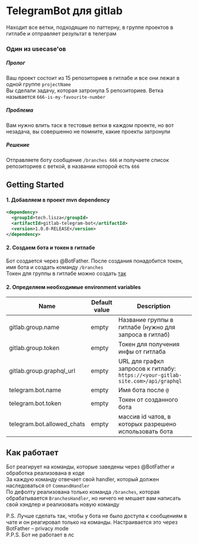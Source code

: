 # TelegramBot для gitlab

Находит все ветки, подходящие по паттерну, в группе проектов в гитлабе и отправляет результат в телеграм

### Один из usecase'ов 

##### Пролог  
Ваш проект состоит из 15 репозиториев в гитлабе и все они лежат в одной группе `projectName`  
Вы сделали задачу, которая затронула 5 репозиториев. Bетка называется `666-is-my-favourite-number`
##### Проблема  
Вам нужно влить таск в тестовые ветки в каждом проекте, но вот незадача, вы совершенно не помните, какие проекты затронули
##### Решение
Отправляете боту сообщение `/branches 666` и получаете список репозиториев с веткой, в названии которой есть `666`



## Getting Started

#### 1.  Добавляем в проект mvn dependency 
```xml
<dependency>
  <groupId>tech.lisza</groupId>
  <artifactId>gitlab-telegram-bot</artifactId>
  <version>1.0.0-RELEASE</version>
</dependency>
```
#### 2.  Создаем бота и токен в гитлабе
Бот создается через @BotFather. После создания понадобится токен, имя бота и создать команду `/branches`  
Токен для группы в гитлабе можно создать [так](https://docs.gitlab.com/ee/user/group/settings/group_access_tokens.html#create-a-group-access-token-using-ui)
#### 2.  Определяем необходимые environment variables

| Name                       | Default value | Description                                                                     |
|----------------------------|---------------|---------------------------------------------------------------------------------|
| gitlab.group.name          | empty         | Название группы в гитлабе (нужно для запроса в гитлаб)                          |
| gitlab.group.token         | empty         | Токен для получения инфы от гитлаба                                             |
| gitlab.group.graphql_url   | empty         | URL для графкл запросов к гитлабу: `https://<your-gitlab-site.com>/api/graphql` |
| telegram.bot.name          | empty         | Имя бота после `@`                                                              |
| telegram.bot.token         | empty         | Токен от созданного бота                                                        |
| telegram.bot.allowed_chats | empty         | массив id чатов, в которых разрешено использовать бота                          |


## Как работает

Бот реагирует на команды, которые заведены через @BotFather и обработка реализована в коде  
За каждую команду отвечает свой handler, который должен наследоваться от `CommandHandler`  
По дефолту реализована только команда `/branches`, которая обрабатывается `BranchesHandler`, но ничего не мешает вам написать свой хэндлер и реализовать новую команду  

P.S. Лучше сделать так, чтобы у бота не было доступа к сообщениям в чате и он реагировал только на команды.
Настраивается это через BotFather – privacy mode  
P.P.S. Бот не работает в лс 
